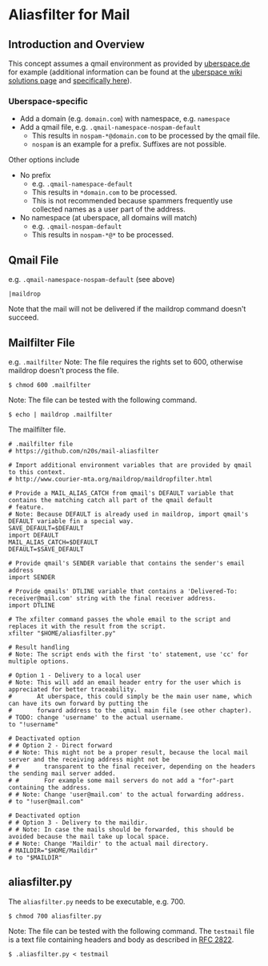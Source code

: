 # Aliasfilter for Mail

## Introduction and Overview

This concept assumes a qmail environment as provided by [uberspace.de](https://uberspace.de) for example (additional information can be found at the [uberspace wiki solutions page](https://wiki.uberspace.de/cool) and [specifically here](https://wiki.uberspace.de/cool:qmail-aliasfilter)).


### Uberspace-specific
* Add a domain (e.g. `domain.com`) with namespace, e.g. `namespace`
* Add a qmail file, e.g. `.qmail-namespace-nospam-default`
  * This results in `nospam-*@domain.com` to be processed by the qmail file.
  * `nospam` is an example for a prefix. Suffixes are not possible.

Other options include
* No prefix
  * e.g. `.qmail-namespace-default`
  * This results in `*domain.com` to be processed. 
  * This is not recommended because spammers frequently use collected names as a user part of the address.
* No namespace (at uberspace, all domains will match)
  * e.g. `.qmail-nospam-default`
  * This results in `nospam-*@*` to be processed.


## Qmail File
e.g. `.qmail-namespace-nospam-default` (see above)

    |maildrop
    
Note that the mail will not be delivered if the maildrop command doesn't succeed.
 
## Mailfilter File
e.g. `.mailfilter`
Note: The file requires the rights set to 600, otherwise maildrop doesn't process the file.

    $ chmod 600 .mailfilter
    
Note: The file can be tested with the following command.

    $ echo | maildrop .mailfilter 
    
The mailfilter file.

    # .mailfilter file
    # https://github.com/n20s/mail-aliasfilter
    
    # Import additional environment variables that are provided by qmail to this context.
    # http://www.courier-mta.org/maildrop/maildropfilter.html
    
    # Provide a MAIL_ALIAS_CATCH from qmail's DEFAULT variable that contains the matching catch all part of the qmail default 
    # feature.
    # Note: Because DEFAULT is already used in maildrop, import qmail's DEFAULT variable fin a special way.
    SAVE_DEFAULT=$DEFAULT
    import DEFAULT
    MAIL_ALIAS_CATCH=$DEFAULT
    DEFAULT=$SAVE_DEFAULT
    
    # Provide qmail's SENDER variable that contains the sender's email address
    import SENDER
    
    # Provide qmails' DTLINE variable that contains a 'Delivered-To: receiver@mail.com' string with the final receiver address.
    import DTLINE
    
    # The xfilter command passes the whole email to the script and replaces it with the result from the script.
    xfilter "$HOME/aliasfilter.py"
 
    # Result handling
    # Note: The script ends with the first 'to' statement, use 'cc' for multiple options.

    # Option 1 - Delivery to a local user
    # Note: This will add an email header entry for the user which is appreciated for better traceability.
    #       At uberspace, this could simply be the main user name, which can have its own forward by putting the 
    #       forward address to the .qmail main file (see other chapter).
    # TODO: change 'username' to the actual username.
    to "!username"
    
    # Deactivated option
    # # Option 2 - Direct forward
    # # Note: This might not be a proper result, because the local mail server and the receiving address might not be
    # #       transparent to the final receiver, depending on the headers the sending mail server added. 
    # #       For example some mail servers do not add a "for"-part containing the address.
    # # Note: Change 'user@mail.com' to the actual forwarding address.
    # to "!user@mail.com"
    
    # Deactivated option
    # # Option 3 - Delivery to the maildir. 
    # # Note: In case the mails should be forwarded, this should be avoided because the mail take up local space.
    # # Note: Change 'Maildir' to the actual mail directory.
    # MAILDIR="$HOME/Maildir"
    # to "$MAILDIR"
    
## aliasfilter.py

The `aliasfilter.py` needs to be executable, e.g. 700.

    $ chmod 700 aliasfilter.py
    
Note: The file can be tested with the following command. The `testmail` file is a text file containing headers and body as described in [RFC 2822](https://tools.ietf.org/html/rfc2822).

    $ .aliasfilter.py < testmail
    

